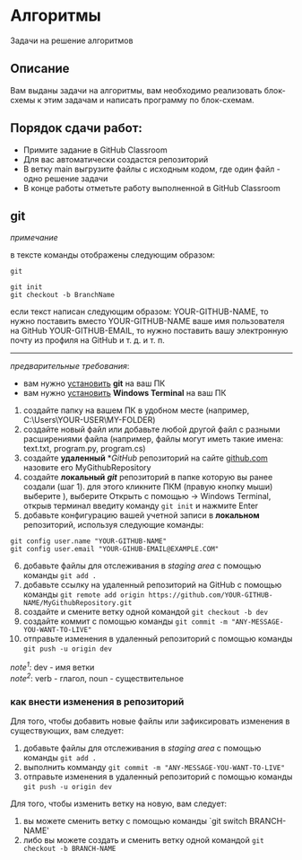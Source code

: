 # Алгоритмы
Задачи на решение алгоритмов

## Описание

Вам выданы задачи на алгоритмы, вам необходимо реализовать блок-схемы к этим задачам и написать программу по блок-схемам.

## Порядок сдачи работ:
- Примите задание в GitHub Classroom
- Для вас автоматически создастся репозиторий
- В ветку main выгрузите файлы с исходным кодом, где один файл - одно решение задачи
- В конце работы отметьте работу выполненной в GitHub Classroom

## git

*примечание*

в тексте команды отображены следующим образом:

`git`

```shell
git init
git checkout -b BranchName
```

если текст написан следующим образом:
YOUR-GITHUB-NAME, то нужно поставить вместо YOUR-GITHUB-NAME ваше имя пользователя на GitHub
YOUR-GITHUB-EMAIL, то нужно поставить вашу электронную почту из профиля на GitHub и т. д. и т. п.

---

*предварительные требования*:
- вам нужно [установить](https://git-scm.com/book/ru/v2/%D0%92%D0%B2%D0%B5%D0%B4%D0%B5%D0%BD%D0%B8%D0%B5-%D0%A3%D1%81%D1%82%D0%B0%D0%BD%D0%BE%D0%B2%D0%BA%D0%B0-Git) **git** на ваш ПК
- вам нужно [установить](https://apps.microsoft.com/detail/9N0DX20HK701?hl=ru-ru) **Windows Terminal** на ваш ПК

1. создайте папку на вашем ПК в удобном месте (например, C:\Users\YOUR-USER\MY-FOLDER)
2. создайте новый файл или добавьте любой другой файл с разными расширениями файла (например, файлы могут иметь такие имена: text.txt, program.py, program.cs)
3. создайте **удаленный** **GitHub* репозиторий на сайте [github.com](https://github.com/) назовите его MyGithubRepository
4. создайте **локальный** ***git*** репозиторий в папке которую вы ранее создали (шаг 1). для этого кликните ПКМ (правую кнопку мыши) выберите ), выберите Открыть с помощью -> Windows Terminal, открыв терминал введиту  команду `git init` и нажмите Enter
5. добавьте конфигурацию вашей учетной записи в **локальном** репозиторий, используя следующие команды:

```pwsh
git config user.name "YOUR-GITHUB-NAME"
git config user.email "YOUR-GIHUB-EMAIL@EXAMPLE.COM"
```
6. добавьте файлы для отслеживания в *staging area* с помощью команды `git add .`
7. добавьте ссылку на удаленный репозиторий на GitHub с помощью команды `git remote add origin https://github.com/YOUR-GITHUB-NAME/MyGithubRepository.git`
8. создайте и смените ветку одной командой `git checkout -b dev`
9. создайте коммит с помощью команды `git commit -m "ANY-MESSAGE-YOU-WANT-TO-LIVE"`
10. отправьте изменения в удаленный репозиторий с помощью команды `git push -u origin dev`

*note<sup>1</sup>*: dev - имя ветки  
*note<sup>2</sup>*: verb - глагол, noun - существительное

### как внести изменения в репозиторий

Для того, чтобы добавить новые файлы или зафиксировать изменения в существующих, вам следует:
1. добавьте файлы для отслеживания в *staging area* с помощью команды `git add .`
2. выполнить комманду `git commit -m "ANY-MESSAGE-YOU-WANT-TO-LIVE"`
3. отправьте изменения в удаленный репозиторий с помощью команды `git push -u origin dev`

Для того, чтобы изменить ветку на новую, вам следует:
1. вы можете сменить ветку с помощью команды `git switch BRANCH-NAME'
2. либо вы можете создать и сменить ветку одной командой `git checkout -b BRANCH-NAME`

